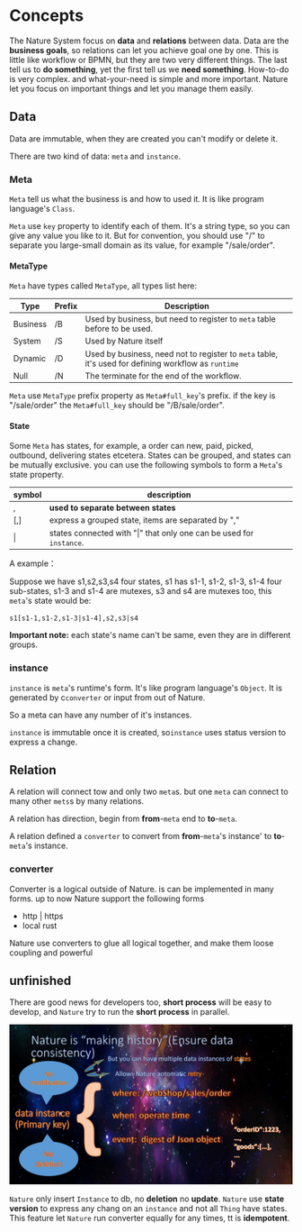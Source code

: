 # Concepts

The Nature System focus on **data** and **relations** between data.  Data are the  **business goals**, so relations can let you achieve goal one by one.  This is little like workflow or BPMN,  but they are two very different things. The last tell us to **do something**, yet the first tell us we **need something**. How-to-do is very complex. and what-your-need is simple and more important.  Nature let you focus on important things and let you manage them easily.

## Data

Data are immutable, when they are created you can't modify or delete it.

There are two kind of data: `meta` and `instance`. 

### Meta

`Meta` tell us what the business is and how to used it. It is like program language's `Class`.

`Meta` use `key` property to identify each of them. It's a string type, so you can give any value you like to it. But for convention, you should use "/" to separate you large-small domain as its value, for example "/sale/order".

#### MetaType

`Meta` have types called `MetaType`, all types list here:

| Type     | Prefix | Description                                                  |
| -------- | ------ | ------------------------------------------------------------ |
| Business | /B     | Used by business, but need to register to `meta` table before to be used. |
| System   | /S     | Used by Nature itself                                        |
| Dynamic  | /D     | Used by business, need not to register to `meta` table, it's used for defining workflow as `runtime` |
| Null     | /N     | The terminate for the end of the workflow.                   |

`Meta` use `MetaType` prefix property as `Meta#full_key`'s prefix.  if the key is "/sale/order" the `Meta#full_key` should be "/B/sale/order".

#### State

Some `Meta` has states, for example, a order can new, paid, picked, outbound, delivering states etcetera.  States can be grouped,  and states can be mutually exclusive. you can use the following symbols to form a `Meta`'s state property.

| symbol | description                                                  |
| ------ | ------------------------------------------------------------ |
| ,      | **used to separate between states**                          |
| [,]    | express a grouped state, items are separated by ","          |
| \|     | states connected with "\|" that only one can be used for `instance`. |

A example：

Suppose we have s1,s2,s3,s4 four states, s1 has s1-1, s1-2, s1-3, s1-4 four sub-states, s1-3 and s1-4 are mutexes, s3 and s4 are mutexes too, this `meta`'s  state would be:

```
s1[s1-1,s1-2,s1-3|s1-4],s2,s3|s4
```

**Important note:** each state's name can't be same, even they are in different groups.

### instance

`instance` is `meta`'s runtime's form. It's like program language's `Object`. It is generated by c`converter` or input from out of Nature.

So a meta can have any number of it's instances.

`instance`  is immutable once it is created, so`instance` uses status version to express a change.

## Relation

A relation will connect tow and only two `meta`s.  but one `meta` can connect to many other `mets`s by many relations.

A relation has direction, begin from **from**-`meta` end to **to**-`meta`.

A relation defined a `converter` to convert from **from**-`meta`'s instance' to **to**-`meta`'s instance.

### converter

Converter is a logical outside of Nature. is can be implemented in many forms.  up to now Nature support the following forms

- http | https
- local rust

Nature use converters to glue all logical together, and make them loose coupling and powerful



## unfinished



There are good news for developers too, __short process__ will be easy to develop, 
and `Nature` try to run the __short process__ in parallel.

![Alt text](../img/%E5%B9%BB%E7%81%AF%E7%89%8713.jpg)

`Nature` only insert `Instance` to db, no __deletion__ no __update__.
`Nature` use __state version__ to express any chang on an `instance` and not all `Thing` have states.
This feature let `Nature` run converter equally for any times, tt is __idempotent__.